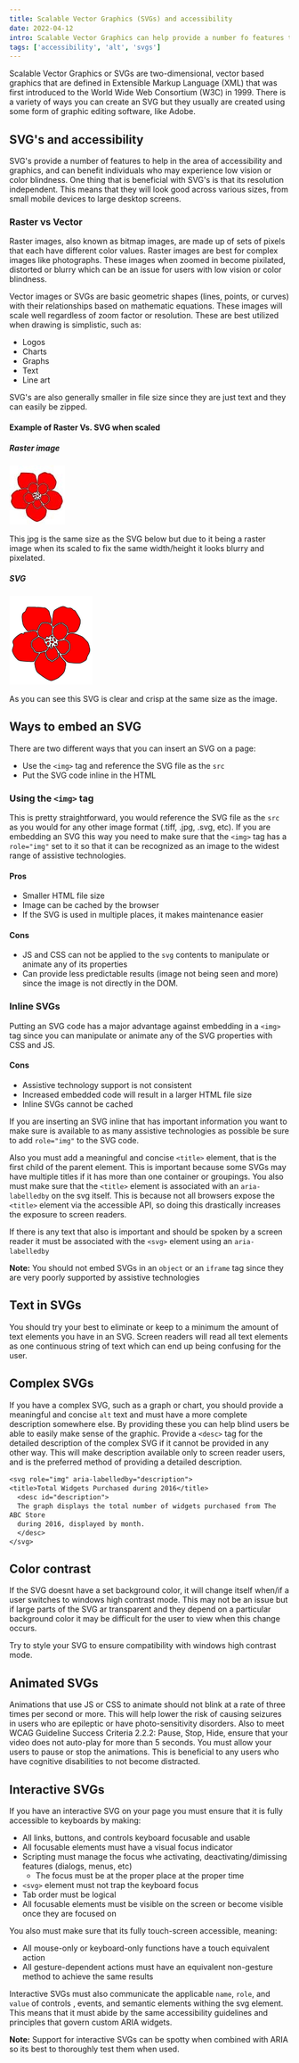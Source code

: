 ```yaml
---
title: Scalable Vector Graphics (SVGs) and accessibility
date: 2022-04-12 
intro: Scalable Vector Graphics can help provide a number fo features to benefit individuals who experience low vision or color blindness. 
tags: ['accessibility', 'alt', 'svgs']
---
```


Scalable Vector Graphics or SVGs are two-dimensional, vector based graphics that are defined in Extensible Markup Language (XML) that was first introduced to the World Wide Web Consortium (W3C) in 1999. There is a variety of ways you can create an SVG but they usually are created using some form of graphic editing software, like Adobe. 

## SVG's and accessibility
SVG's provide a number of features to help in the area of accessibility and graphics, and can benefit individuals who may experience low vision or color blindness. One thing that is beneficial with SVG's is that its resolution independent. This means that they will look good across various sizes, from small mobile devices to large desktop screens.

### Raster vs Vector
Raster images, also known as bitmap images, are made up of sets of pixels that each have different color values. Raster images are best for complex images like photographs. These images when zoomed in become pixilated, distorted or blurry which can be an issue for users with low vision or color blindness. 

Vector images or SVGs are basic geometric shapes (lines, points, or curves) with their relationships based on mathematic equations. These images will scale well regardless of zoom factor or resolution. These are best utilized when drawing is simplistic, such as: 
- Logos
- Charts
- Graphs
- Text
- Line art

SVG's are also generally smaller in file size since they are just text and they can easily be zipped. 

#### Example of Raster Vs. SVG when scaled
##### Raster image
<div class="example">

<img src="../assets/images/flower.jpg" class="img-example" alt="Red flower" />
<p>This jpg is the same size as the SVG below but due to it being a raster image when its scaled to fix the same width/height it looks blurry and pixelated.</p>
</div>

##### SVG
<div class="example">
<img src="../assets/images/flower.svg" class="img-example" alt="Red flower" />
<p>As you can see this SVG is clear and crisp at the same size as the image.</p>
</div>

## Ways to embed an SVG
There are two different ways that you can insert an SVG on a page:  
- Use the `<img>` tag and reference the SVG file as the `src`
- Put the SVG code inline in the HTML
### Using the `<img>` tag
This is pretty straightforward, you would reference the SVG file as the `src` as you would for any other image format (.tiff, .jpg, .svg, etc). If you are embedding an SVG this way you need to make sure that the `<img>` tag has a `role="img"` set to it so that it can be recognized as an image to the widest range of assistive technologies.
#### Pros
- Smaller HTML file size
- Image can be cached by the browser
- If the SVG is used in multiple places, it makes maintenance easier
#### Cons
- JS and CSS can not be applied to the `svg` contents to manipulate or animate any of its properties
- Can provide less predictable results (image not being seen and more) since the image is not directly in the DOM.
### Inline SVGs
Putting an SVG code has a major advantage against embedding in a `<img>` tag since you can manipulate or animate any of the SVG properties with CSS and JS. 
#### Cons
- Assistive technology support is not consistent
- Increased embedded code will result in a larger HTML file size
- Inline SVGs cannot be cached

If you are inserting an SVG inline that has important information you want to make sure is available to as many assistive technologies as possible be sure to add `role="img"` to the SVG code. 

Also you must add a meaningful and concise `<title>` element, that is the first child of the parent element. This is important because some SVGs may have multiple titles if it has more than one container or groupings. You also must make sure that the `<title>` element is associated with an `aria-labelledby` on the svg itself. This is because not all browsers expose the `<title>` element via the accessible API, so doing this drastically increases the exposure to screen readers. 

If there is any text that also is important and should be spoken by a screen reader it must be associated with the `<svg>` element using an `aria-labelledby`

<div class="callout">
    <p><strong>Note:</strong> You should not embed SVGs in an <code>object</code> or an <code>iframe</code> tag since they are very poorly supported by assistive technologies</p>
</div>

## Text in SVGs
You should try your best to eliminate or keep to a minimum the amount of text elements you have in an SVG. Screen readers will read all text elements as one continuous string of text which can end up being confusing for the user.

## Complex SVGs
If you have a complex SVG, such as a graph or chart, you should provide a meaningful and concise `alt` text and must have a more complete description somewhere else. By providing these you can help blind users be able to easily make sense of the graphic. Provide a `<desc>` tag for the detailed description of the complex SVG if it cannot be provided in any other way. This will make description available only to screen reader users, and is the preferred method of providing a detailed description. 
```
<svg role="img" aria-labelledby="description"> 
<title>Total Widgets Purchased during 2016</title>
  <desc id="description">
  The graph displays the total number of widgets purchased from The ABC Store
  during 2016, displayed by month.
  </desc>
</svg>
```

## Color contrast
If the SVG doesnt have a set background color, it will change itself when/if a user switches to windows high contrast mode. This may not be an issue but if large parts of the SVG ar transparent and they depend on a particular background color it may be difficult for the user to view when this change occurs.

Try to style your SVG to ensure compatibility with windows high contrast mode.

## Animated SVGs
Animations that use JS or CSS to animate should not blink at a rate of three times per second or more. This will help lower the risk of causing seizures in users who are epileptic or have photo-sensitivity disorders. Also to meet WCAG Guideline Success Criteria 2.2.2: Pause, Stop, Hide, ensure that your video does not auto-play for more than 5 seconds. You must allow your users to pause or stop the animations. This is beneficial to any users who have cognitive disabilities to not become distracted. 

## Interactive SVGs
If you have an interactive SVG on your page you must ensure that it is fully accessible to keyboards by making: 
- All links, buttons, and controls keyboard focusable and usable
- All focusable elements must have a visual focus indicator
- Scripting must manage the focus whe activating, deactivating/dimissing features (dialogs, menus, etc)
    - The focus must be at the proper place at the proper time
- `<svg>` element must not trap the keyboard focus
- Tab order must be logical
- All focusable elements must be visible on the screen or become visible once they are focused on

You also must make sure that its fully touch-screen accessible, meaning: 
- All mouse-only or keyboard-only functions have a touch equivalent action
- All gesture-dependent actions must have an equivalent non-gesture method to achieve the same results

Interactive SVGs must also communicate the applicable `name`, `role`, and `value` of controls , events, and semantic elements withing the svg element. This means that it must abide by the same accessibility guidelines and principles that govern custom ARIA widgets. 

<div class="callout">
    <p><strong>Note:</strong> Support for interactive SVGs can be spotty when combined with ARIA so its best to thoroughly test them when used.</p>
</div>






